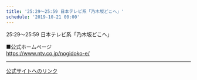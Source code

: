 ```yaml
---
title: '25:29～25:59 日本テレビ系「乃木坂どこへ」'
schedule: '2019-10-21 00:00'
---
```


<div id="detailBody"> <p>  25:29～25:59 日本テレビ系「乃木坂どこへ」 </p> <p>  ■公式ホームページ  <br/>  <a href="https://www.ntv.co.jp/nogidoko-e/" target="_blank" title="https://www.ntv.co.jp/nogidoko-e/">   https://www.ntv.co.jp/nogidoko-e/  </a> </p></div>

---
[公式サイトへのリンク]('http://www.nogizaka46.com/schedule/2019/10/053211.php?member=mio-yakubo&category=&monthly=201910')